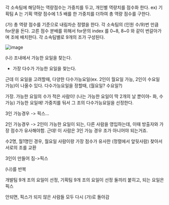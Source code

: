  
각 소속팀에 해당하는 역량점수는 가중치를 두고, 개인별 역량치를 점수화 한다. 
ex) 기획팀 A 는 기획 역량 점수에 1.5 배를 한 가중치를 더하여 총 역량 점수를 구한다.

(가)
총 역량 점수를 기준으로 내림차순 정렬을 한다. 
각 소속팀의 (인원 수/9)번 만큼 for문을 돈다.
고른 점수 분배를 위해서 for문의 index 를 0~8, 8~0 와 같이 번갈아가며 조에 배치한다.
각 소속팀별로 9개의 조가 구성된다.

![image](https://user-images.githubusercontent.com/61075048/136647570-d71e7c5e-99f7-41f6-9dfb-f4f0dd892744.png)


(나)
조내에서 가능한 요일을 찾는다. 
+ 가장 다수가 가능한 요일을 찾는다.

근데 이 요일을 고려할때, 
다양한 다수가능요일(ex. 2인이 월요일 가능, 2인이 수요일 가능)이 나올수 있다.
다수가능요일을 정할때, (월요일? 수요일?)

가장. 가능한 요일의 수가 적은 사람이! (나는 가능한 요일이 딱 2개의 날 뿐이야- 화, 수 가능) 가능한 요일에! 가중치를 둬서 그 조의 다수가능요일을 선정한다.

3인 가능경우 -> 픽스…

2인 가능경우 -> 2인이 가능한 요일이 되는, 다른 사람을 영입하는데, 이때 방출자와 가장 점수가 유사해야함. 근데! 이 사람은 3인 가능 경우 조가 아니어야 되는거죠.

수2명, 월1명인 경우, 월요일 사람이랑 가장 점수가 유사한 (정렬에서 앞뒷사람)  찾아서 서로의 조를 교환

3인이 만들어 짐->픽스 

(나)를 반복

개발팀 9개 조의 요일이 선정,
기획팀 9개 조의 요일이 선정
둘끼리 붙히고, 되는 요일은 픽스 

안되면,  픽스가 되지 않은 사람들 모두 다시 (가)로 돌아감





